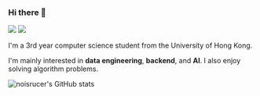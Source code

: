 ### Hi there 👋

<!--
**noisrucer/noisrucer** is a ✨ _special_ ✨ repository because its `README.md` (this file) appears on your GitHub profile.

Here are some ideas to get you started:

- 🔭 I’m currently working on ...
- 🌱 I’m currently learning ...
- 👯 I’m looking to collaborate on ...
- 🤔 I’m looking for help with ...
- 💬 Ask me about ...
- 📫 How to reach me: ...
- 😄 Pronouns: ...
- ⚡ Fun fact: ...
-->
<a href="https://noisrucer.github.io/" target="_blank"><img src="https://img.shields.io/badge/Blog-428813?style=&logo=GitHub Pages&logoColor=black"/></a>
<a href="mailto:changjin9792@gmail.com"><img src="https://img.shields.io/badge/changjinlee-EA4335?style=flat-square&logo=Gmail&logoColor=white&link=mailto:changjin9792@gmail.com"/></a>

I'm a 3rd year computer science student from the University of Hong Kong.

I'm mainly interested in **data engineering**, **backend**, and **AI**. I also enjoy solving algorithm problems.



<!-- ![noisrucer's GitHub stats](https://github-readme-stats.vercel.app/api?username=noisrucer&show_icons=true&theme=monokai) -->
![noisrucer's GitHub stats](https://github-readme-stats-wheat-two.vercel.app/api?username=noisrucer&show_icons=true&hide_border=true&theme=onedark)
